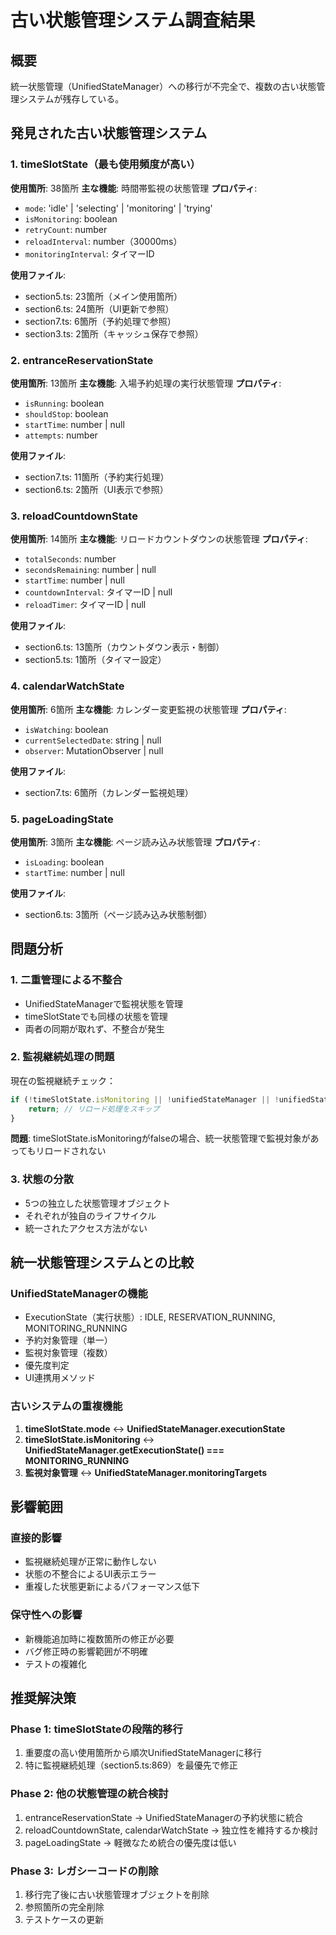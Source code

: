 # 古い状態管理システム調査結果

## 概要
統一状態管理（UnifiedStateManager）への移行が不完全で、複数の古い状態管理システムが残存している。

## 発見された古い状態管理システム

### 1. timeSlotState（最も使用頻度が高い）
**使用箇所**: 38箇所
**主な機能**: 時間帯監視の状態管理
**プロパティ**:
- `mode`: 'idle' | 'selecting' | 'monitoring' | 'trying'
- `isMonitoring`: boolean
- `retryCount`: number
- `reloadInterval`: number（30000ms）
- `monitoringInterval`: タイマーID

**使用ファイル**:
- section5.ts: 23箇所（メイン使用箇所）
- section6.ts: 24箇所（UI更新で参照）
- section7.ts: 6箇所（予約処理で参照）
- section3.ts: 2箇所（キャッシュ保存で参照）

### 2. entranceReservationState
**使用箇所**: 13箇所
**主な機能**: 入場予約処理の実行状態管理
**プロパティ**:
- `isRunning`: boolean
- `shouldStop`: boolean
- `startTime`: number | null
- `attempts`: number

**使用ファイル**:
- section7.ts: 11箇所（予約実行処理）
- section6.ts: 2箇所（UI表示で参照）

### 3. reloadCountdownState
**使用箇所**: 14箇所
**主な機能**: リロードカウントダウンの状態管理
**プロパティ**:
- `totalSeconds`: number
- `secondsRemaining`: number | null
- `startTime`: number | null
- `countdownInterval`: タイマーID | null
- `reloadTimer`: タイマーID | null

**使用ファイル**:
- section6.ts: 13箇所（カウントダウン表示・制御）
- section5.ts: 1箇所（タイマー設定）

### 4. calendarWatchState
**使用箇所**: 6箇所
**主な機能**: カレンダー変更監視の状態管理
**プロパティ**:
- `isWatching`: boolean
- `currentSelectedDate`: string | null
- `observer`: MutationObserver | null

**使用ファイル**:
- section7.ts: 6箇所（カレンダー監視処理）

### 5. pageLoadingState
**使用箇所**: 3箇所
**主な機能**: ページ読み込み状態管理
**プロパティ**:
- `isLoading`: boolean
- `startTime`: number | null

**使用ファイル**:
- section6.ts: 3箇所（ページ読み込み状態制御）

## 問題分析

### 1. 二重管理による不整合
- UnifiedStateManagerで監視状態を管理
- timeSlotStateでも同様の状態を管理
- 両者の同期が取れず、不整合が発生

### 2. 監視継続処理の問題
現在の監視継続チェック：
```typescript
if (!timeSlotState.isMonitoring || !unifiedStateManager || !unifiedStateManager.hasMonitoringTargets()) {
    return; // リロード処理をスキップ
}
```

**問題**: timeSlotState.isMonitoringがfalseの場合、統一状態管理で監視対象があってもリロードされない

### 3. 状態の分散
- 5つの独立した状態管理オブジェクト
- それぞれが独自のライフサイクル
- 統一されたアクセス方法がない

## 統一状態管理システムとの比較

### UnifiedStateManagerの機能
- ExecutionState（実行状態）: IDLE, RESERVATION_RUNNING, MONITORING_RUNNING
- 予約対象管理（単一）
- 監視対象管理（複数）
- 優先度判定
- UI連携用メソッド

### 古いシステムの重複機能
1. **timeSlotState.mode** ↔ **UnifiedStateManager.executionState**
2. **timeSlotState.isMonitoring** ↔ **UnifiedStateManager.getExecutionState() === MONITORING_RUNNING**
3. **監視対象管理** ↔ **UnifiedStateManager.monitoringTargets**

## 影響範囲

### 直接的影響
- 監視継続処理が正常に動作しない
- 状態の不整合によるUI表示エラー
- 重複した状態更新によるパフォーマンス低下

### 保守性への影響
- 新機能追加時に複数箇所の修正が必要
- バグ修正時の影響範囲が不明確
- テストの複雑化

## 推奨解決策

### Phase 1: timeSlotStateの段階的移行
1. 重要度の高い使用箇所から順次UnifiedStateManagerに移行
2. 特に監視継続処理（section5.ts:869）を最優先で修正

### Phase 2: 他の状態管理の統合検討
1. entranceReservationState → UnifiedStateManagerの予約状態に統合
2. reloadCountdownState, calendarWatchState → 独立性を維持するか検討
3. pageLoadingState → 軽微なため統合の優先度は低い

### Phase 3: レガシーコードの削除
1. 移行完了後に古い状態管理オブジェクトを削除
2. 参照箇所の完全削除
3. テストケースの更新